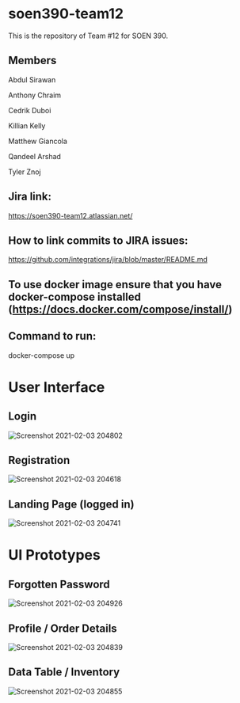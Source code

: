 # soen390-team12
This is the repository of Team #12 for SOEN 390.

## Members
Abdul Sirawan

Anthony Chraim

Cedrik Duboi

Killian Kelly

Matthew Giancola

Qandeel Arshad

Tyler Znoj

## Jira link:
https://soen390-team12.atlassian.net/

## How to link commits to JIRA issues:
https://github.com/integrations/jira/blob/master/README.md

## To use docker image ensure that you have docker-compose installed (https://docs.docker.com/compose/install/)

## Command to run:
docker-compose up 

# User Interface
## Login
![Screenshot 2021-02-03 204802](https://user-images.githubusercontent.com/50927558/106833455-8d18b680-6661-11eb-887d-0ffce7568f44.png)
## Registration
![Screenshot 2021-02-03 204618](https://user-images.githubusercontent.com/50927558/106833491-999d0f00-6661-11eb-8816-01f31b5d9b30.png)
## Landing Page (logged in)
![Screenshot 2021-02-03 204741](https://user-images.githubusercontent.com/50927558/106833531-ad487580-6661-11eb-8640-ad9d6024f692.png)
# UI Prototypes
## Forgotten Password
![Screenshot 2021-02-03 204926](https://user-images.githubusercontent.com/50927558/106833645-e2ed5e80-6661-11eb-8a1d-5082c2ef4605.png)
## Profile / Order Details
![Screenshot 2021-02-03 204839](https://user-images.githubusercontent.com/50927558/106833656-eaad0300-6661-11eb-8889-8e14c38375a6.png)
## Data Table / Inventory
![Screenshot 2021-02-03 204855](https://user-images.githubusercontent.com/50927558/106833657-ebde3000-6661-11eb-9b8e-a9d0529e153c.png)
